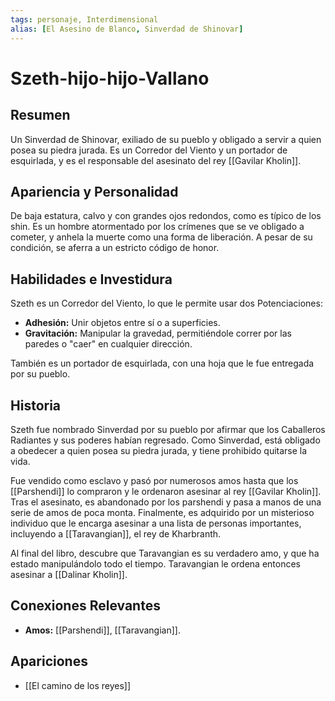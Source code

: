 ```yaml
---
tags: personaje, Interdimensional
alias: [El Asesino de Blanco, Sinverdad de Shinovar]
---
```


# Szeth-hijo-hijo-Vallano

## Resumen
Un Sinverdad de Shinovar, exiliado de su pueblo y obligado a servir a quien posea su piedra jurada. Es un Corredor del Viento y un portador de esquirlada, y es el responsable del asesinato del rey [[Gavilar Kholin]].

## Apariencia y Personalidad
De baja estatura, calvo y con grandes ojos redondos, como es típico de los shin. Es un hombre atormentado por los crímenes que se ve obligado a cometer, y anhela la muerte como una forma de liberación. A pesar de su condición, se aferra a un estricto código de honor.

## Habilidades e Investidura
Szeth es un Corredor del Viento, lo que le permite usar dos Potenciaciones:
- **Adhesión:** Unir objetos entre sí o a superficies.
- **Gravitación:** Manipular la gravedad, permitiéndole correr por las paredes o "caer" en cualquier dirección.

También es un portador de esquirlada, con una hoja que le fue entregada por su pueblo.

## Historia
Szeth fue nombrado Sinverdad por su pueblo por afirmar que los Caballeros Radiantes y sus poderes habían regresado. Como Sinverdad, está obligado a obedecer a quien posea su piedra jurada, y tiene prohibido quitarse la vida.

Fue vendido como esclavo y pasó por numerosos amos hasta que los [[Parshendi]] lo compraron y le ordenaron asesinar al rey [[Gavilar Kholin]]. Tras el asesinato, es abandonado por los parshendi y pasa a manos de una serie de amos de poca monta. Finalmente, es adquirido por un misterioso individuo que le encarga asesinar a una lista de personas importantes, incluyendo a [[Taravangian]], el rey de Kharbranth.

Al final del libro, descubre que Taravangian es su verdadero amo, y que ha estado manipulándolo todo el tiempo. Taravangian le ordena entonces asesinar a [[Dalinar Kholin]].

## Conexiones Relevantes
* **Amos:** [[Parshendi]], [[Taravangian]].

## Apariciones
* [[El camino de los reyes]]
